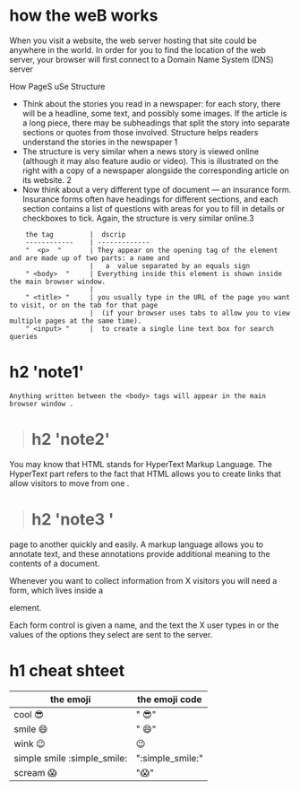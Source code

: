 # how the weB works

> 
  When you visit a website, the web server hosting that site could be anywhere in the world. In order for you to find the location of the web server, your browser will first connect to a Domain Name System (DNS) server


>
  How PageS uSe Structure 
  * Think about the stories you read in a newspaper: for each story, there will be a headline, some text, and possibly some images. If the  article is a long piece, there may be subheadings that split the story into separate sections or quotes from those involved. Structure helps readers understand the stories in the newspaper 1
   * The structure is very similar when a news story is viewed online (although it may also feature audio or video). This is illustrated on the right with a copy of a newspaper alongside the corresponding article on its website. 2
   * Now think about a very different type of document — an insurance form. Insurance forms often have headings for different sections, and each section contains a list of questions with areas for you to fill in details or checkboxes to tick. Again, the structure is very similar online.3

>



        the tag         |  dscrip
        ------------    | -------------
        "  <p>  "       | They appear on the opening tag of the element and are made up of two parts: a name and 
                        |   a  value separated by an equals sign 
        " <body>  "     | Everything inside this element is shown inside the main browser window.      
                        |
        " <title> "     | you usually type in the URL of the page you want to visit, or on the tab for that page 
                        |  (if your browser uses tabs to allow you to view multiple pages at the same time).
        " <input> "     |  to create a single line text box for search queries
    




> 

   # h2 'note1'

    Anything written between the <body> tags will appear in the main browser window .

> # h2 'note2'

You may know that HTML stands for HyperText Markup Language. The HyperText part refers to the fact that HTML allows you to create links that allow visitors to move from one .

> # h2 'note3 '

 page to another quickly and easily. A markup language allows you to annotate text, and these annotations provide additional meaning to the contents of a document. 

> 
  Whenever you want to collect information from  X visitors you will need a form, which lives inside a <form> element.

Each form control is given a name, and the text the  X user types in or the values of the options they select are sent to the server.

>
# h1  cheat shteet 
 the emoji                        |    the emoji code 
 ---------                        |     ----------
 cool       :sunglasses:          |   " :sunglasses:"
 smile       :smile:              |   " :smile:"
 wink         :wink:              |    :wink:
 simple smile :simple_smile:      |    ":simple_smile:"
 scream :scream:                  |    ":scream:"
